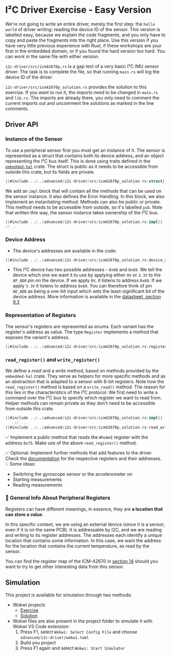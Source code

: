 # I²C Driver Exercise - Easy Version

We're not going to write an entire driver, merely the first step: the `hello world` of driver writing: reading the device ID of the sensor. This version is labelled easy, because we explain the code fragments, and you only have to copy and paste the fragments into the right place. Use this version if you have very little previous experience with Rust, if these workshops are your first in the embedded domain, or if you found the hard version too hard. You can work in the same file with either version.

`i2c-driver/src/icm42670p.rs` is a gap text of a very basic I²C IMU sensor driver. The task is to complete the file, so that running `main.rs` will log the device ID of the driver.

`i2c-driver/src/icm42670p_solution.rs` provides the solution to this exercise. If you want to run it, the imports need to be changed in `main.rs` and `lib.rs`. The imports are already there, you only need to comment the current imports out and uncomment the solutions as marked in the line comments.

## Driver API

### Instance of the Sensor

To use a peripheral sensor first you must get an instance of it. The sensor is represented as a struct that contains both its device address, and an object representing the I²C bus itself. This is done using traits defined in the [`embedded-hal`](https://docs.rs/embedded-hal/latest/embedded_hal/) crate. The struct is public as it needs to be accessible from outside this crate, but its fields are private.

```rust
{{#include ../../advanced/i2c-driver/src/icm42670p_solution.rs:struct}}
```

We add an `impl` block that will contain all the methods that can be used on the sensor instance. It also defines the Error Handling. In this block, we also implement an instantiating method. Methods can also be public or private. This method needs to be accessible from outside, so it's labelled `pub`. Note that written this way, the sensor instance takes ownership of the I²C bus.

```rust
{{#include ../../advanced/i2c-driver/src/icm42670p_solution.rs:impl}}
// ...
```
### Device Address

- The device's addresses are available in the code:

```rust
{{#include ../../advanced/i2c-driver/src/icm42670p_solution.rs:device_addr}}
```

- This I²C device has two possible addresses - `0x68` and `0x69`.
We tell the device which one we want it to use by applying either `0V` or `3.3V` to the `AP_AD0` pin on the device. If we apply `0V`, it listens to address `0x68`. If we apply `3.3V` it listens to address `0x69`. You can therefore think of pin `AD_AD0` as being a one-bit input which sets the least-significant bit of the device address.
More information is available in the [datasheet, section 9.3](https://invensense.tdk.com/wp-content/uploads/2021/07/DS-000451-ICM-42670-P-v1.0.pdf)

### Representation of Registers

The sensor's registers are represented as enums. Each variant has the register's address as value. The type `Register` implements a method that exposes the variant's address.

```rust
{{#include ../../advanced/i2c-driver/src/icm42670p_solution.rs:register}}

```

### `read_register()` and `write_register()`

We define a _read_ and a _write_ method, based on methods provided by the `embedded-hal` crate. They serve as helpers for more specific methods and as an abstraction that is adapted to a sensor with 8-bit registers. Note how the `read_register()` method is based on a `write_read()` method. The reason for this lies in the characteristics of the I²C protocol: We first need to write a command over the I²C bus to specify which register we want to read from. Helper methods can remain private as they don't need to be accessible from outside this crate.

```rust
{{#include ../../advanced/i2c-driver/src/icm42670p_solution.rs:impl}}
    // ...
{{#include ../../advanced/i2c-driver/src/icm42670p_solution.rs:read_write}}
```

✅ Implement a public method that reads the `WhoAmI` register with the address `0x75`. Make use of the above `read_register()` method.


✅ Optional: Implement further methods that add features to the driver. Check the [documentation](https://invensense.tdk.com/wp-content/uploads/2021/07/DS-000451-ICM-42670-P-v1.0.pdf) for the respective registers and their addresses. 💡 Some ideas:
* Switching the gyroscope sensor or the accelerometer on
* Starting measurements
* Reading measurements

### 🔎 General Info About Peripheral Registers

Registers can have different meanings, in essence, they are **a location that can store a value**.

In this specific context, we are using an external device (since it is a sensor, even if it is on the same PCB). It is addressable by I2C, and we are reading and writing to its register addresses. The addresses each identify a unique location that contains some information. In this case, we want the address for the location that contains the current temperature, as read by the sensor.

You can find the register map of the ICM-42670 in [section 14](https://invensense.tdk.com/wp-content/uploads/2021/07/DS-000451-ICM-42670-P-v1.0.pdf) should you want to try to get other interesting data from this sensor.



## Simulation

This project is available for simulation through two methods:
- Wokwi projects
  - [Exercise](https://wokwi.com/projects/360728357589094401?build-cache=disable)
  - [Solution](https://wokwi.com/projects/333375074521317970?build-cache=disable)
- Wokwi files are also present in the project folder to simulate it with Wokwi VS Code extension:
   1. Press F1, select `Wokwi: Select Config File` and choose `advanced/i2c-driver/wokwi.toml`
   2. Build you project
   3. Press F1 again and select `Wokwi: Start Simulator`
